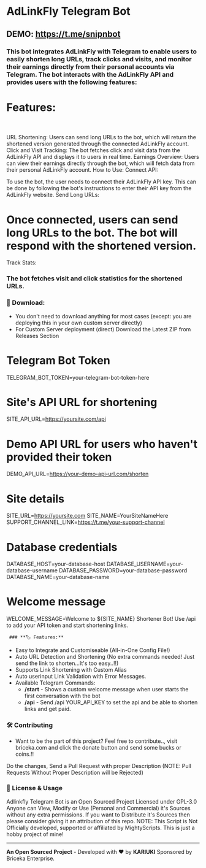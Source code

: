 # AdLinkFly Telegram Bot
## DEMO: https://t.me/snipnbot
### This bot integrates AdLinkFly with Telegram to enable users to easily shorten long URLs, track clicks and visits, and monitor their earnings directly from their personal accounts via Telegram. The bot interacts with the AdLinkFly API and provides users with the following features:

# Features:<br></br>
URL Shortening: Users can send long URLs to the bot, which will return the shortened version generated through the connected AdLinkFly account.
Click and Visit Tracking: The bot fetches click and visit data from the AdLinkFly API and displays it to users in real time.
Earnings Overview: Users can view their earnings directly through the bot, which will fetch data from their personal AdLinkFly account.
How to Use:
Connect API:

To use the bot, the user needs to connect their AdLinkFly API key.
This can be done by following the bot's instructions to enter their API key from the AdLinkFly website.
Send Long URLs:

# Once connected, users can send long URLs to the bot. The bot will respond with the shortened version.
Track Stats:
### The bot fetches visit and click statistics for the shortened URLs.

### **🔽 Download:**

   * You don't need to download anything for most cases (except: you are deploying this in your own custom server directly)
   * For Custom Server deployment (direct) Download the Latest ZIP from Releases Section

# Telegram Bot Token
TELEGRAM_BOT_TOKEN=your-telegram-bot-token-here

# Site's API URL for shortening
SITE_API_URL=https://yoursite.com/api

# Demo API URL for users who haven't provided their token
DEMO_API_URL=https://your-demo-api-url.com/shorten

# Site details
SITE_URL=https://yoursite.com
SITE_NAME=YourSiteNameHere
SUPPORT_CHANNEL_LINK=https://t.me/your-support-channel

# Database credentials
DATABASE_HOST=your-database-host
DATABASE_USERNAME=your-database-username
DATABASE_PASSWORD=your-database-password
DATABASE_NAME=your-database-name

# Welcome message
WELCOME_MESSAGE=Welcome to ${SITE_NAME} Shortener Bot! Use /api to add your API token and start shortening links.


     ### **🏷️ Features:**

* Easy to Integrate and Customiseable (All-in-One Config File!)
* Auto URL Detection and Shortening (No extra commands needed! Just send the link to shorten...It's too easy..!!)
* Supports Link Shortening with Custom Alias
* Auto userinput Link Validation with Error Messages.
* Available Telegram Commands:
  * **/start** - Shows a custom welcome message when user starts the first conversation with the bot
  * **/api** - Send /api YOUR_API_KEY to set the api and be able to shorten links and get paid.
    
### **🛠️ Contributing**
  * Want to be the part of this project? Feel free to contribute.., visit briceka.com and click the donate button and send some bucks or coins.!!

Do the changes, Send a Pull Request with proper Description (NOTE: Pull Requests Without Proper Description will be Rejected)

### **📝 License & Usage**

Adlinkfly Telegram Bot is an Open Sourced Project Licensed under GPL-3.0 Anyone can View, Modify or Use (Personal and Commercial) it's Sources without any extra permissions. If you want to Distribute it's Sources then please consider giving it an attribution of this repo.
NOTE: This Script is Not Officially developed, supported or affiliated by MightyScripts. This is just a hobby project of mine!

***

**An Open Sourced Project** - Developed with &hearts; by **KARIUKI** Sponsored by Briceka Enterprise.
